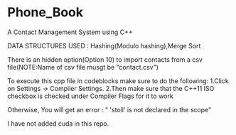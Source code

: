 # Phone_Book
A Contact Management System using C++

DATA STRUCTURES USED : Hashing(Modulo hashing),Merge Sort

There is an hidden option(Option 10) to import contacts from a csv file(NOTE:Name of csv file musgt be "contact.csv")

To execute this cpp file in codeblocks make sure to do the following: 1.Click on Settings -> Compiler Settings. 2.Then make sure that the C++11 ISO checkbox is checked under Compiler Flags for it to work

Otherwise, You will get an error : " 'stoll' is not declared in the scope"

I have not added cuda in this repo.
